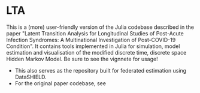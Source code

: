 # LTA

This is a (more) user-friendly version of the Julia codebase described in the paper "Latent Transition Analysis for Longitudinal Studies of Post-Acute Infection Syndromes: A Multinational Investigation of Post-COVID-19 Condition". It contains tools implemented in Julia for simulation, model estimation and visualisation of the modified discrete time, discrete space Hidden Markov Model. Be sure to see the vignnete for usage!

- This also serves as the repository built for federated estimation using DataSHIELD.
- For the original paper codebase, see
